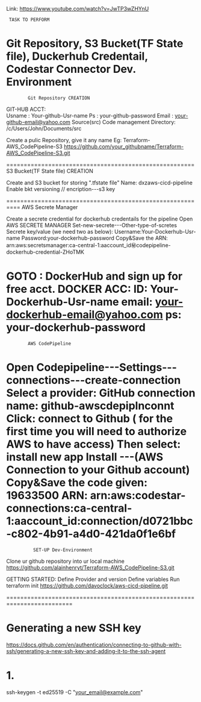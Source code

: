 Link: https://www.youtube.com/watch?v=JwTP3wZHYnU

     TASK TO PERFORM    

Git Repository,
S3 Bucket(TF State file),
Duckerhub Credentail,
Codestar Connector
Dev. Environment
=============================================================


            Git Repository CREATION

GIT-HUB ACCT:			
			Usname  :   Your-github-Usr-name
			Ps      :   your-github-password
			Email   :   your-github-email@yahoo.com
			Source(src) Code management Directory: /c/Users/John/Documents/src


Create a pulic Repository, give it any name Eg: Terraform-AWS_CodePipeline-S3
https://github.com/your_githubname/Terraform-AWS_CodePipeline-S3.git


======================================================
         S3 Bucket(TF State file) CREATION

Create and S3 bucket for storing ".tfstate file"
Name: dxzaws-cicd-pipeline
Enable bkt versioning
//     encription---s3 key

==========================================================
           AWS Secrete Manager

Create a secrete credential for dockerhub credentails for the pipeline
Open AWS SECRETE MANAGER
Set-new-secrete---Other-type-of-scretes
Secrete key/value (we need two as below):
    Username:Your-Dockerhub-Usr-name
    Password:your-dockerhub-password
Copy&Save the ARN: arn:aws:secretsmanager:ca-central-1:aaccount_id:secret:codepipeline-dockerhub-credential-ZHoTMK


GOTO : DockerHub and sign up for free acct.
DOCKER ACC:
ID: Your-Dockerhub-Usr-name
email: your-dockerhub-email@yahoo.com
ps:    your-dockerhub-password
================================================================

            AWS CodePipeline

Open Codepipeline---Settings---connections---create-connection
Select a provider: GitHub
connection name: github-awscdepiplnconnt
Click: connect to Github ( for the first time you will need to authorize AWS to have access)
Then select: install new app
Install ---(AWS Connection to your Github account)
Copy&Save the code given: 19633500
ARN:
arn:aws:codestar-connections:ca-central-1:aaccount_id:connection/d0721bbc-c802-4b91-a4d0-421da0f1e6bf
==============================================================

              SET-UP Dev-Environment

Clone ur github repository into ur local machine
https://github.com/alainhenryt/Terraform-AWS_CodePipeline-S3.git

GETTING STARTED:
Define Provider and version
Define variables
Run terraform init
https://github.com/davoclock/aws-cicd-pipeline.git

=========================================================================
# Generating a new SSH key
https://docs.github.com/en/authentication/connecting-to-github-with-ssh/generating-a-new-ssh-key-and-adding-it-to-the-ssh-agent

# 1.
ssh-keygen -t ed25519 -C "your_email@example.com"

